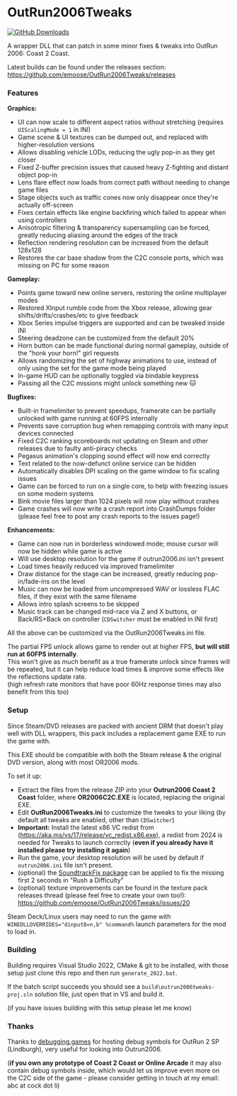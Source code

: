 # OutRun2006Tweaks
[![GitHub Downloads](https://img.shields.io/github/downloads/emoose/OutRun2006Tweaks/total)](https://github.com/emoose/OutRun2006Tweaks/releases)

A wrapper DLL that can patch in some minor fixes & tweaks into OutRun 2006: Coast 2 Coast.

Latest builds can be found under the releases section: https://github.com/emoose/OutRun2006Tweaks/releases

### Features
**Graphics:**
- UI can now scale to different aspect ratios without stretching (requires `UIScalingMode = 1` in INI)
- Game scene & UI textures can be dumped out, and replaced with higher-resolution versions
- Allows disabling vehicle LODs, reducing the ugly pop-in as they get closer
- Fixed Z-buffer precision issues that caused heavy Z-fighting and distant object pop-in
- Lens flare effect now loads from correct path without needing to change game files
- Stage objects such as traffic cones now only disappear once they're actually off-screen
- Fixes certain effects like engine backfiring which failed to appear when using controllers
- Anisotropic filtering & transparency supersampling can be forced, greatly reducing aliasing around the edges of the track
- Reflection rendering resolution can be increased from the default 128x128
- Restores the car base shadow from the C2C console ports, which was missing on PC for some reason

**Gameplay:**
- Points game toward new online servers, restoring the online multiplayer modes
- Restored XInput rumble code from the Xbox release, allowing gear shifts/drifts/crashes/etc to give feedback
- Xbox Series impulse triggers are supported and can be tweaked inside INI
- Steering deadzone can be customized from the default 20%
- Horn button can be made functional during normal gameplay, outside of the "honk your horn!" girl requests
- Allows randomizing the set of highway animations to use, instead of only using the set for the game mode being played
- In-game HUD can be optionally toggled via bindable keypress
- Passing all the C2C missions might unlock something new 🐱

**Bugfixes:**
- Built-in framelimiter to prevent speedups, framerate can be partially unlocked with game running at 60FPS internally
- Prevents save corruption bug when remapping controls with many input devices connected
- Fixed C2C ranking scoreboards not updating on Steam and other releases due to faulty anti-piracy checks
- Pegasus animation's clopping sound effect will now end correctly
- Text related to the now-defunct online service can be hidden
- Automatically disables DPI scaling on the game window to fix scaling issues
- Game can be forced to run on a single core, to help with freezing issues on some modern systems
- Bink movie files larger than 1024 pixels will now play without crashes
- Game crashes will now write a crash report into CrashDumps folder (please feel free to post any crash reports to the issues page!)

**Enhancements:**
- Game can now run in borderless windowed mode; mouse cursor will now be hidden while game is active
- Will use desktop resolution for the game if outrun2006.ini isn't present
- Load times heavily reduced via improved framelimiter
- Draw distance for the stage can be increased, greatly reducing pop-in/fade-ins on the level
- Music can now be loaded from uncompressed WAV or lossless FLAC files, if they exist with the same filename
- Allows intro splash screens to be skipped
- Music track can be changed mid-race via Z and X buttons, or Back/RS+Back on controller (`CDSwitcher` must be enabled in INI first)

All the above can be customized via the OutRun2006Tweaks.ini file.

The partial FPS unlock allows game to render out at higher FPS, **but will still run at 60FPS internally**.  
This won't give as much benefit as a true framerate unlock since frames will be repeated, but it can help reduce load times & improve some effects like the reflections update rate.  
(high refresh rate monitors that have poor 60Hz response times may also benefit from this too)

### Setup
Since Steam/DVD releases are packed with ancient DRM that doesn't play well with DLL wrappers, this pack includes a replacement game EXE to run the game with.

This EXE should be compatible with both the Steam release & the original DVD version, along with most OR2006 mods.

To set it up:

- Extract the files from the release ZIP into your **Outrun2006 Coast 2 Coast** folder, where **OR2006C2C.EXE** is located, replacing the original EXE.
- Edit **OutRun2006Tweaks.ini** to customize the tweaks to your liking (by default all tweaks are enabled, other than `CDSwitcher`)
- **Important:** Install the latest x86 VC redist from (https://aka.ms/vs/17/release/vc_redist.x86.exe), a redist from 2024 is needed for Tweaks to launch correctly (**even if you already have it installed please try installing it again**)
- Run the game, your desktop resolution will be used by default if `outrun2006.ini` file isn't present.
- (optional) the [SoundtrackFix package](https://github.com/emoose/OutRun2006Tweaks/releases/download/v0.3.0-release/OutRun2006Tweaks-SoundtrackFix-1.0.zip) can be applied to fix the missing first 2 seconds in "Rush a Difficulty"
- (optional) texture improvements can be found in the texture pack releases thread (please feel free to create your own too!): https://github.com/emoose/OutRun2006Tweaks/issues/20

Steam Deck/Linux users may need to run the game with `WINEDLLOVERRIDES="dinput8=n,b" %command%` launch parameters for the mod to load in.

### Building
Building requires Visual Studio 2022, CMake & git to be installed, with those setup just clone this repo and then run `generate_2022.bat`.

If the batch script succeeds you should see a `build\outrun2006tweaks-proj.sln` solution file, just open that in VS and build it.

(if you have issues building with this setup please let me know)

### Thanks
Thanks to [debugging.games](http://debugging.games) for hosting debug symbols for OutRun 2 SP (Lindburgh), very useful for looking into Outrun2006.

(**if you own any prototype of Coast 2 Coast or Online Arcade** it may also contain debug symbols inside, which would let us improve even more on the C2C side of the game - please consider getting in touch at my email: abc at cock dot li)
